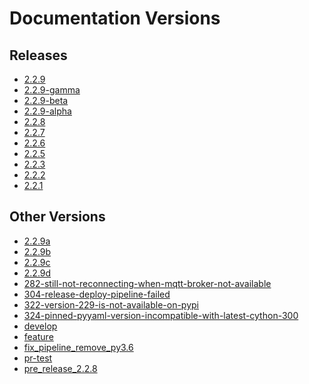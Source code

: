 # Documentation Versions

## Releases


- <a href="/2.2.9" target="_self">2.2.9</a>
- <a href="/2.2.9-gamma" target="_self">2.2.9-gamma</a>
- <a href="/2.2.9-beta" target="_self">2.2.9-beta</a>
- <a href="/2.2.9-alpha" target="_self">2.2.9-alpha</a>
- <a href="/2.2.8" target="_self">2.2.8</a>
- <a href="/2.2.7" target="_self">2.2.7</a>
- <a href="/2.2.6" target="_self">2.2.6</a>
- <a href="/2.2.5" target="_self">2.2.5</a>
- <a href="/2.2.3" target="_self">2.2.3</a>
- <a href="/2.2.2" target="_self">2.2.2</a>
- <a href="/2.2.1" target="_self">2.2.1</a>

## Other Versions


- <a href="/2.2.9a" target="_self">2.2.9a</a>
- <a href="/2.2.9b" target="_self">2.2.9b</a>
- <a href="/2.2.9c" target="_self">2.2.9c</a>
- <a href="/2.2.9d" target="_self">2.2.9d</a>
- <a href="/282-still-not-reconnecting-when-mqtt-broker-not-available" target="_self">282-still-not-reconnecting-when-mqtt-broker-not-available</a>
- <a href="/304-release-deploy-pipeline-failed" target="_self">304-release-deploy-pipeline-failed</a>
- <a href="/322-version-229-is-not-available-on-pypi" target="_self">322-version-229-is-not-available-on-pypi</a>
- <a href="/324-pinned-pyyaml-version-incompatible-with-latest-cython-300" target="_self">324-pinned-pyyaml-version-incompatible-with-latest-cython-300</a>
- <a href="/develop" target="_self">develop</a>
- <a href="/feature" target="_self">feature</a>
- <a href="/fix_pipeline_remove_py3.6" target="_self">fix_pipeline_remove_py3.6</a>
- <a href="/pr-test" target="_self">pr-test</a>
- <a href="/pre_release_2.2.8" target="_self">pre_release_2.2.8</a>
